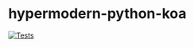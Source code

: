 # hypermodern-python-koa

[![Tests](https://github.com/kadamopoulos/hypermodern-python-koa/workflows/Tests/badge.svg)](https://github.com/kadamopoulos/hypermodern-python-koa/actions?workflow=Tests)
